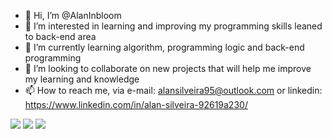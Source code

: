- 👋 Hi, I’m @AlanInbloom
- 👀 I’m interested in learning and improving my programming skills leaned to back-end area
- 🌱 I’m currently learning algorithm, programming logic and back-end programming
- 💞️ I’m looking to collaborate on new projects that will help me improve my learning and knowledge
- 📫 How to reach me, via e-mail: alansilveira95@outlook.com or linkedin: https://www.linkedin.com/in/alan-silveira-92619a230/


<div> 
   <a href="https://instagram.com/alan_in_doom" target="_blank"><img src="https://img.shields.io/badge/-Instagram-%23E4405F?style=for-the-badge&logo=instagram&logoColor=white" target="_blank"></a>
  <a href="https://www.linkedin.com/in/alan-silveira-92619a230/"  target="_blank"><img src="https://img.shields.io/badge/-LinkedIn-%230077B5?style=for-the-badge&logo=linkedin&logoColor=white" target="_blank"></a> 
  <a href="https://wa.me/<5551998022753>"  target="_blank"><img src="https://img.shields.io/badge/WhatsApp-25D366?style=for-the-badge&logo=whatsapp&logoColor=white"_blank"></a>           
